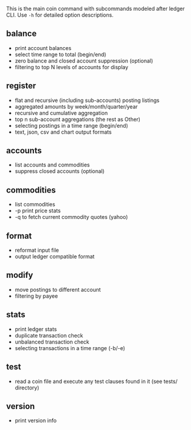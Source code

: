 This is the main coin command with subcommands modeled after ledger CLI.
Use `-h` for detailed option descriptions.

## balance

* print account balances
* select time range to total (begin/end)
* zero balance and closed account suppression (optional)
* filtering to top N levels of accounts for display

## register

* flat and recursive (including sub-accounts) posting listings
* aggregated amounts by week/month/quarter/year
* recursive and cumulative aggregation
* top n sub-account aggregations (the rest as Other)
* selecting postings in a time range (begin/end)
* text, json, csv and chart output formats

## accounts

* list accounts and commodities
* suppress closed accounts (optional)

## commodities

* list commodities
* -p print price stats
* -q to fetch current commodity quotes (yahoo)

## format

* reformat input file
* output ledger compatible format

## modify

* move postings to different account
* filtering by payee

## stats

* print ledger stats
* duplicate transaction check
* unbalanced transaction check
* selecting transactions in a time range (-b/-e)

## test

* read a coin file and execute any test clauses found in it (see tests/ directory)

## version

* print version info